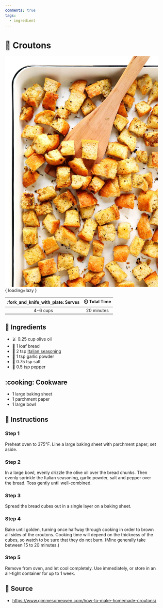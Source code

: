 ```yaml
---
comments: true
tags:
  - ingredient
---
```

# :baguette_bread: Croutons

![Croutons](../assets/images/croutons.jpg){ loading=lazy }

| :fork_and_knife_with_plate: Serves | :timer_clock: Total Time |
|:----------------------------------:|:-----------------------: |
| 4-6 cups | 20 minutes |

## :salt: Ingredients

- :olive: 0.25 cup olive oil
- :baguette_bread: 1 loaf bread
- :herb: 2 tsp [Italian seasoning][1]
- :garlic: 1 tsp garlic powder
- :salt: 0.75 tsp salt
- :salt: 0.5 tsp pepper

## :cooking: Cookware

- 1 large baking sheet
- 1 parchment paper
- 1 large bowl

## :pencil: Instructions

### Step 1

Preheat oven to 375°F. Line a large baking sheet with parchment paper; set aside.

### Step 2

In a large bowl, evenly drizzle the olive oil over the bread chunks. Then evenly sprinkle the Italian seasoning, garlic
powder, salt and pepper over the bread. Toss gently until well-combined.

### Step 3

Spread the bread cubes out in a single layer on a baking sheet.

### Step 4

Bake until golden, turning once halfway through cooking in order to brown all sides of the croutons.  Cooking time will
depend on the thickness of the cubes, so watch to be sure that they do not burn. (Mine generally take between 15 to 20
minutes.)

### Step 5

Remove from oven, and let cool completely. Use immediately, or store in an air-tight container for up to 1 week.

## :link: Source

- <https://www.gimmesomeoven.com/how-to-make-homemade-croutons/>

[1]: <./seasonings/italian-seasoning.md>
